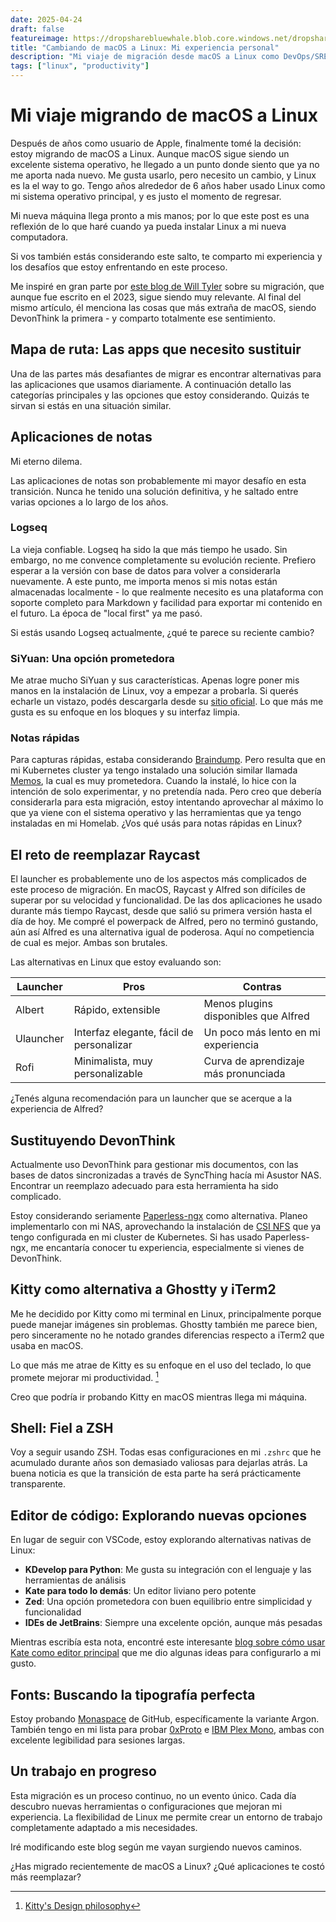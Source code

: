 ```yaml
---
date: 2025-04-24
draft: false
featureimage: https://dropsharebluewhale.blob.core.windows.net/dropshare/005.png
title: "Cambiando de macOS a Linux: Mi experiencia personal"
description: "Mi viaje de migración desde macOS a Linux como DevOps/SRE, incluyendo las herramientas que estoy usando y las alternativas que he encontrado."
tags: ["linux", "productivity"]
---
```


# Mi viaje migrando de macOS a Linux

Después de años como usuario de Apple, finalmente tomé la decisión: estoy migrando de macOS a Linux. Aunque macOS sigue siendo un excelente sistema operativo, he llegado a un punto donde siento que ya no me aporta nada nuevo. Me gusta usarlo, pero necesito un cambio, y Linux es la el way to go. Tengo años alrededor de 6 años haber usado Linux como mi sistema operativo principal, y es justo el momento de regresar.

Mi nueva máquina llega pronto a mis manos; por lo que este post es una reflexión de lo que haré cuando ya pueda instalar Linux a mi nueva computadora.

Si vos también estás considerando este salto, te comparto mi experiencia y los desafíos que estoy enfrentando en este proceso.

Me inspiré en gran parte por [este blog de Will Tyler](https://wstyler.ucsd.edu/posts/macos_to_linux_whats_better.html) sobre su migración, que aunque fue escrito en el 2023, sigue siendo muy relevante. Al final del mismo artículo, él menciona las cosas que más extraña de macOS, siendo DevonThink la primera - y comparto totalmente ese sentimiento.

## Mapa de ruta: Las apps que necesito sustituir

Una de las partes más desafiantes de migrar es encontrar alternativas para las aplicaciones que usamos diariamente. A continuación detallo las categorías principales y las opciones que estoy considerando. Quizás te sirvan si estás en una situación similar.

## Aplicaciones de notas

Mi eterno dilema.

Las aplicaciones de notas son probablemente mi mayor desafío en esta transición. Nunca he tenido una solución definitiva, y he saltado entre varias opciones a lo largo de los años.

### Logseq

La vieja confiable. Logseq ha sido la que más tiempo he usado. Sin embargo, no me convence completamente su evolución reciente. Prefiero esperar a la versión con base de datos para volver a considerarla nuevamente. A este punto, me importa menos si mis notas están almacenadas localmente - lo que realmente necesito es una plataforma con soporte completo para Markdown y facilidad para exportar mi contenido en el futuro. La época de "local first" ya me pasó.

Si estás usando Logseq actualmente, ¿qué te parece su reciente cambio?

### SiYuan: Una opción prometedora

Me atrae mucho SiYuan y sus características. Apenas logre poner mis manos en la instalación de Linux, voy a empezar a probarla. Si querés echarle un vistazo, podés descargarla desde su [sitio oficial](https://b3log.org/siyuan/en/). Lo que más me gusta es su enfoque en los bloques y su interfaz limpia.

### Notas rápidas

Para capturas rápidas, estaba considerando [Braindump](https://getbraindump.app/). Pero resulta que en mi Kubernetes cluster ya tengo instalado una solución similar llamada [Memos](https://www.usememos.com/), la cual es muy prometedora. Cuando la instalé, lo hice con la intención de solo experimentar, y no pretendía nada. Pero creo que debería considerarla para esta migración, estoy intentando aprovechar al máximo lo que ya viene con el sistema operativo y las herramientas que ya tengo instaladas en mi Homelab. ¿Vos qué usás para notas rápidas en Linux?

## El reto de reemplazar Raycast

El launcher es probablemente uno de los aspectos más complicados de este proceso de migración. En macOS, Raycast y Alfred son difíciles de superar por su velocidad y funcionalidad. De las dos aplicaciones he usado durante más tiempo Raycast, desde que salió su primera versión hasta el día de hoy. Me compré el powerpack de Alfred, pero no terminó gustando, aún así Alfred es una alternativa igual de poderosa. Aquí no competiencia de cual es mejor. Ambas son brutales.

Las alternativas en Linux que estoy evaluando son:

| Launcher | Pros | Contras |
|----------|------|---------|
| Albert | Rápido, extensible | Menos plugins disponibles que Alfred |
| Ulauncher | Interfaz elegante, fácil de personalizar | Un poco más lento en mi experiencia |
| Rofi | Minimalista, muy personalizable | Curva de aprendizaje más pronunciada |

¿Tenés alguna recomendación para un launcher que se acerque a la experiencia de Alfred?

## Sustituyendo DevonThink

Actualmente uso DevonThink para gestionar mis documentos, con las bases de datos sincronizadas a través de SyncThing hacía mi Asustor NAS. Encontrar un reemplazo adecuado para esta herramienta ha sido complicado.

Estoy considerando seriamente [Paperless-ngx](https://docs.paperless-ngx.com/) como alternativa. Planeo implementarlo con mi NAS, aprovechando la instalación de [CSI NFS](https://github.com/kubernetes-csi/csi-driver-nfs) que ya tengo configurada en mi cluster de Kubernetes. Si has usado Paperless-ngx, me encantaría conocer tu experiencia, especialmente si vienes de DevonThink.

## Kitty como alternativa a Ghostty y iTerm2

Me he decidido por Kitty como mi terminal en Linux, principalmente porque puede manejar imágenes sin problemas. Ghostty también me parece bien, pero sinceramente no he notado grandes diferencias respecto a iTerm2 que usaba en macOS.

Lo que más me atrae de Kitty es su enfoque en el uso del teclado, lo que promete mejorar mi productividad. [^1]

Creo que podría ir probando Kitty en macOS mientras llega mi máquina.

## Shell: Fiel a ZSH

Voy a seguir usando ZSH. Todas esas configuraciones en mi `.zshrc` que he acumulado durante años son demasiado valiosas para dejarlas atrás. La buena noticia es que la transición de esta parte ha será prácticamente transparente.

## Editor de código: Explorando nuevas opciones

En lugar de seguir con VSCode, estoy explorando alternativas nativas de Linux:

- **KDevelop para Python**: Me gusta su integración con el lenguaje y las herramientas de análisis
- **Kate para todo lo demás**: Un editor liviano pero potente
- **Zed**: Una opción prometedora con buen equilibrio entre simplicidad y funcionalidad
- **IDEs de JetBrains**: Siempre una excelente opción, aunque más pesadas

Mientras escribía esta nota, encontré este interesante [blog sobre cómo usar Kate como editor principal](https://akselmo.dev/posts/how-i-use-kate-editor/) que me dio algunas ideas para configurarlo a mi gusto.

## Fonts: Buscando la tipografía perfecta

Estoy probando [Monaspace](https://monaspace.githubnext.com/) de GitHub, específicamente la variante Argon. También tengo en mi lista para probar [0xProto](https://github.com/0xType/0xProto) e [IBM Plex Mono](https://github.com/IBM/plex), ambas con excelente legibilidad para sesiones largas.

## Un trabajo en progreso

Esta migración es un proceso continuo, no un evento único. Cada día descubro nuevas herramientas o configuraciones que mejoran mi experiencia. La flexibilidad de Linux me permite crear un entorno de trabajo completamente adaptado a mis necesidades.

Iré modificando este blog según me vayan surgiendo nuevos caminos.

¿Has migrado recientemente de macOS a Linux? ¿Qué aplicaciones te costó más reemplazar?

[^1]: [Kitty's Design philosophy](https://sw.kovidgoyal.net/kitty/overview/#design-philosophy)
